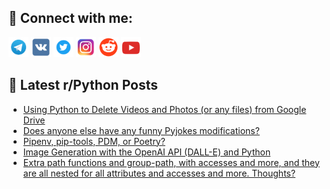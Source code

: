 ## 🔎 Connect with me:
[<img src="https://github.com/bullbesh/bullbesh/blob/main/images/Telegram.png" width="32" height="32" />](https://t.me/bullbesh)
[<img src="https://github.com/bullbesh/bullbesh/blob/main/images/VK.png" width="32" height="32" />](https://vk.com/bullbesh)
[<img src="https://github.com/bullbesh/bullbesh/blob/main/images/Twitter.png" width="32" height="32" />](https://twitter.com/bullbesh1)
[<img src="https://github.com/bullbesh/bullbesh/blob/main/images/Instagram.png" width="32" height="32" />](https://www.instagram.com/bullbesh)
[<img src="https://github.com/bullbesh/bullbesh/blob/main/images/Reddit.png" width="32" height="32" />](https://www.reddit.com/user/bullbesh)
[<img src="https://github.com/bullbesh/bullbesh/blob/main/images/YouTube.png" width="32" height="32" />](https://www.youtube.com/channel/UCtfjRs6uzgq5mfm8S06WTcg)

## 📕 Latest r/Python Posts
<!-- BLOG-POST-LIST:START -->
- [Using Python to Delete Videos and Photos &lpar;or any files&rpar; from Google Drive](https://www.reddit.com/r/Python/comments/16r0bfe/using_python_to_delete_videos_and_photos_or_any/)
- [Does anyone else have any funny Pyjokes modifications?](https://www.reddit.com/r/Python/comments/16r099w/does_anyone_else_have_any_funny_pyjokes/)
- [Pipenv, pip-tools, PDM, or Poetry?](https://www.reddit.com/r/Python/comments/16qz8mx/pipenv_piptools_pdm_or_poetry/)
- [Image Generation with the OpenAI API &lpar;DALL-E&rpar; and Python](https://www.reddit.com/r/Python/comments/16quj9e/image_generation_with_the_openai_api_dalle_and/)
- [Extra path functions and group-path, with accesses and more, and they are all nested for all attributes and accesses and more. Thoughts?](https://www.reddit.com/r/Python/comments/16qt96w/extra_path_functions_and_grouppath_with_accesses/)
<!-- BLOG-POST-LIST:END -->
